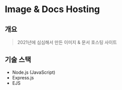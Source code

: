 # Image & Docs Hosting
## 개요
> 2021년에 심심해서 만든 이미지 & 문서 호스팅 사이트
## 기술 스택
- Node.js (JavaScript)
- Express.js
- EJS
